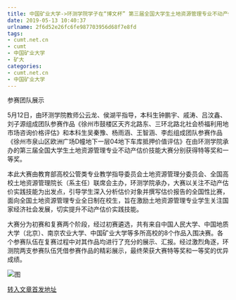 ```yaml
---
title: 中国矿业大学->环测学院学子在“博文杯” 第三届全国大学生土地资源管理专业不动产估价技能大赛再创佳绩 | cumt.net.cn
date: 2019-05-13 10:40:37
urlname: 2f6d52e26fc6fe987703956d68f7e8fd
tags: 
- cumt.net.cn
- cumt
- 中国矿业大学
- 矿大
categories:
- cumt.net.cn
- 中国矿业大学
---
```



参赛团队展示

5月12日，由环测学院教师公云龙、侯湖平指导，本科生钟鹏宇、戚涛、吕汶鑫、刘子源组成团队参赛作品《徐州市鼓楼区天齐北路东、三环北路北社会桥福利用地市场咨询价格评估》和本科生吴秦豫、杨雨涵、王智涵、李彪组成团队参赛作品《徐州市泉山区欧洲广场D幢地下一层04地下车库抵押价值评估》在由环测学院承办的第三届全国大学生土地资源管理专业不动产估价技能大赛分别获得特等奖和一等奖。

本此大赛由教育部高校公管类专业教学指导委员会土地资源管理分委员会、全国高校土地资源管理院长（系主任）联席会主办，环测学院承办，大赛以关注不动产估价实践技能为出发点，引导学生深入分析估价对象并撰写估价报告的全国性比赛，面向全国土地资源管理专业全日制在校生，旨在激励土地资源管理专业学生关注国家经济社会发展，切实提升不动产估价实践技能。

大赛分为初赛和复赛两个阶段，经过初赛遴选，共有来自中国人民大学、中国地质大学（北京）、南京农业大学、中国矿业大学等多所高校的8个作品入围决赛。各个参赛队伍在复赛过程中对其作品均进行了充分的展示、汇报。经过激烈角逐，环测院两支参赛队伍凭借参赛作品的精彩展示，最终荣获大赛特等奖和一等奖的优异成绩。



![图](http://xwzx.cumt.edu.cn/_upload/article/images/6c/97/c222f33e4d368ad8e97f4c047c4d/39471c17-20a8-4139-a754-1a3ddc6302f6.jpg)

[转入文章首发地址](http://xwzx.cumt.edu.cn/00/64/c523a524388/page.htm)